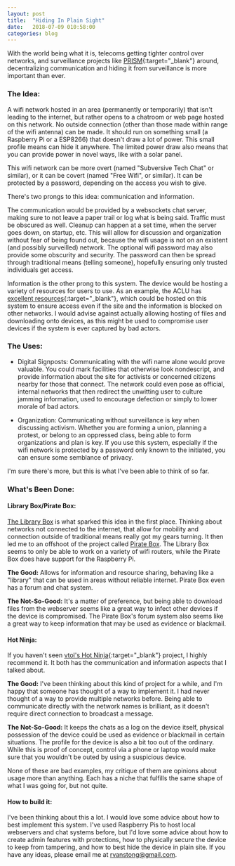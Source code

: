 ```yaml
---
layout: post
title:  "Hiding In Plain Sight"
date:   2018-07-09 010:58:00
categories: blog
---
```


With the world being what it is, telecoms getting tighter control over networks, and surveillance projects like [PRISM](https://en.wikipedia.org/wiki/PRISM_(surveillance_program)){:target="_blank"} around, decentralizing communication and hiding it from surveillance is more important than ever.

### The Idea:

A wifi network hosted in an area (permanently or temporarily) that isn't leading to the internet, but rather opens to a chatroom or web page hosted on this network. No outside connection (other than those made within range of the wifi antenna) can be made. It should run on something small (a Raspberry Pi or a ESP8266) that doesn't draw a lot of power. This small profile means can hide it anywhere. The limited power draw also means that you can provide power in novel ways, like with a solar panel.

This wifi network can be more overt (named "Subversive Tech Chat" or similar), or it can be covert (named "Free Wifi", or similar). It can be protected by a password, depending on the access you wish to give.

There's two prongs to this idea: communication and information.

The communication would be provided by a websockets chat server, making sure to not leave a paper trail or log what is being said. Traffic must be obscured as well. Cleanup can happen at a set time, when the server goes down, on startup, etc. This will allow for discussion and organization without fear of being found out, because the wifi usage is not on an existent (and possibly surveilled) network. The optional wifi password may also provide some obscurity and security. The password can then be spread through traditional means (telling someone), hopefully ensuring only trusted individuals get access.

Information is the other prong to this system. The device would be hosting a variety of resources for users to use. As an example, the ACLU has [excellent resources](https://www.aclu.org/know-your-rights/demonstrations-and-protests?redirect=free-speech/know-your-rights-demonstrations-and-protests){:target="_blank"}, which could be hosted on this system to ensure access even if the site and the information is blocked on other networks. I would advise against actually allowing hosting of files and downloading onto devices, as this might be used to compromise user devices if the system is ever captured by bad actors.

### The Uses:

- Digital Signposts: Communicating with the wifi name alone would prove valuable. You could mark facilities that otherwise look nondescript, and provide information about the site for activists or concerned citizens nearby for those that connect. The network could even pose as official, internal networks that then redirect the unwitting user to culture jamming information, used to encourage defection or simply to lower morale of bad actors.

- Organization: Communicating without surveillance is key when discussing activism. Whether you are forming a union, planning a protest, or belong to an oppressed class, being able to form organizations and plan is key. If you use this system, especially if the wifi network is protected by a password only known to the initiated, you can ensure some semblance of privacy.

I'm sure there's more, but this is what I've been able to think of so far.

### What's Been Done:

#### Library Box/Pirate Box:

[The Library Box](http://librarybox.us/hardware.php) is what sparked this idea in the first place. Thinking about networks not connected to the internet, that allow for mobility and connection outside of traditional means really got my gears turning. It then led me to an offshoot of the project called [Pirate Box](https://piratebox.cc/). The Library Box seems to only be able to work on a variety of wifi routers, while the Pirate Box does have support for the Raspberry Pi.

**The Good:** Allows for information and resource sharing, behaving like a "library" that can be used in areas without reliable internet. Pirate Box even has a forum and chat system.

**The Not-So-Good:** It's a matter of preference, but being able to download files from the webserver seems like a great way to infect other devices if the device is compromised. The Pirate Box's forum system also seems like a great way to keep information that may be used as evidence or blackmail.

#### Hot Ninja:
If you haven't seen [vtol's Hot Ninja](https://www.hackster.io/vtol/vtol-hot-ninja-da2cee){:target="_blank"} project, I highly recommend it. It both has the communication and information aspects that I talked about.

**The Good:** I've been thinking about this kind of project for a while, and I'm happy that someone has thought of a way to implement it.  I had never thought of a way to provide multiple networks before. Being able to communicate directly with the network names is brilliant, as it doesn't require direct connection to broadcast a message.

**The Not-So-Good:** It keeps the chats as a log on the device itself, physical possession of the device could be used as evidence or blackmail in certain situations. The profile for the device is also a bit too out of the ordinary. While this is proof of concept, control via a phone or laptop would make sure that you wouldn't be outed by using a suspicious device.

None of these are bad examples, my critique of them are opinions about usage more than anything. Each has a niche that fulfills the same shape of what I was going for, but not quite.

#### How to build it:

I've been thinking about this a lot. I would love some advice about how to best implement this system. I've used Raspberry Pis to host local webservers and chat systems before, but I'd love some advice about how to create admin features with protections, how to physically secure the device to keep from tampering, and how to best hide the device in plain site. If you have any ideas, please email me at rvanstong@gmail.com.